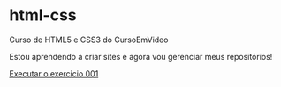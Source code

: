# html-css
 Curso de HTML5 e CSS3 do CursoEmVideo

Estou aprendendo a criar sites e agora vou gerenciar meus repositórios!

<a href="https://sermfi.github.io/html-css/exercicios/ex001/index.html">Executar o exercicio 001</a>
